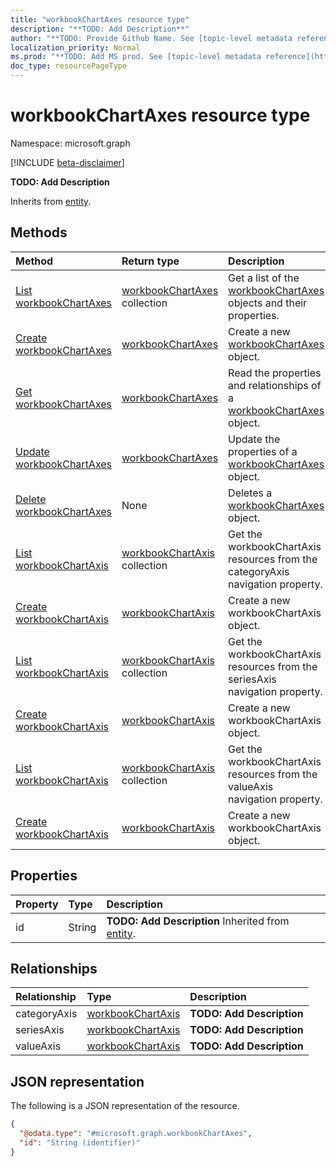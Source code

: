 ```yaml
---
title: "workbookChartAxes resource type"
description: "**TODO: Add Description**"
author: "**TODO: Provide Github Name. See [topic-level metadata reference](https://msgo.azurewebsites.net/add/document/guidelines/metadata.html#topic-level-metadata)**"
localization_priority: Normal
ms.prod: "**TODO: Add MS prod. See [topic-level metadata reference](https://msgo.azurewebsites.net/add/document/guidelines/metadata.html#topic-level-metadata)**"
doc_type: resourcePageType
---
```


# workbookChartAxes resource type

Namespace: microsoft.graph

[!INCLUDE [beta-disclaimer](../../includes/beta-disclaimer.md)]

**TODO: Add Description**


Inherits from [entity](../resources/entity.md).

## Methods
|Method|Return type|Description|
|:---|:---|:---|
|[List workbookChartAxes](../api/workbookchartaxes-list.md)|[workbookChartAxes](../resources/workbookchartaxes.md) collection|Get a list of the [workbookChartAxes](../resources/workbookchartaxes.md) objects and their properties.|
|[Create workbookChartAxes](../api/workbookchartaxes-create.md)|[workbookChartAxes](../resources/workbookchartaxes.md)|Create a new [workbookChartAxes](../resources/workbookchartaxes.md) object.|
|[Get workbookChartAxes](../api/workbookchartaxes-get.md)|[workbookChartAxes](../resources/workbookchartaxes.md)|Read the properties and relationships of a [workbookChartAxes](../resources/workbookchartaxes.md) object.|
|[Update workbookChartAxes](../api/workbookchartaxes-update.md)|[workbookChartAxes](../resources/workbookchartaxes.md)|Update the properties of a [workbookChartAxes](../resources/workbookchartaxes.md) object.|
|[Delete workbookChartAxes](../api/workbookchartaxes-delete.md)|None|Deletes a [workbookChartAxes](../resources/workbookchartaxes.md) object.|
|[List workbookChartAxis](../api/workbookchartaxes-list-categoryaxis.md)|[workbookChartAxis](../resources/workbookchartaxis.md) collection|Get the workbookChartAxis resources from the categoryAxis navigation property.|
|[Create workbookChartAxis](../api/workbookchartaxes-post-categoryaxis.md)|[workbookChartAxis](../resources/workbookchartaxis.md)|Create a new workbookChartAxis object.|
|[List workbookChartAxis](../api/workbookchartaxes-list-seriesaxis.md)|[workbookChartAxis](../resources/workbookchartaxis.md) collection|Get the workbookChartAxis resources from the seriesAxis navigation property.|
|[Create workbookChartAxis](../api/workbookchartaxes-post-seriesaxis.md)|[workbookChartAxis](../resources/workbookchartaxis.md)|Create a new workbookChartAxis object.|
|[List workbookChartAxis](../api/workbookchartaxes-list-valueaxis.md)|[workbookChartAxis](../resources/workbookchartaxis.md) collection|Get the workbookChartAxis resources from the valueAxis navigation property.|
|[Create workbookChartAxis](../api/workbookchartaxes-post-valueaxis.md)|[workbookChartAxis](../resources/workbookchartaxis.md)|Create a new workbookChartAxis object.|

## Properties
|Property|Type|Description|
|:---|:---|:---|
|id|String|**TODO: Add Description** Inherited from [entity](../resources/entity.md).|

## Relationships
|Relationship|Type|Description|
|:---|:---|:---|
|categoryAxis|[workbookChartAxis](../resources/workbookchartaxis.md)|**TODO: Add Description**|
|seriesAxis|[workbookChartAxis](../resources/workbookchartaxis.md)|**TODO: Add Description**|
|valueAxis|[workbookChartAxis](../resources/workbookchartaxis.md)|**TODO: Add Description**|

## JSON representation
The following is a JSON representation of the resource.
<!-- {
  "blockType": "resource",
  "keyProperty": "id",
  "@odata.type": "microsoft.graph.workbookChartAxes",
  "baseType": "microsoft.graph.entity",
  "openType": false
}
-->
``` json
{
  "@odata.type": "#microsoft.graph.workbookChartAxes",
  "id": "String (identifier)"
}
```

